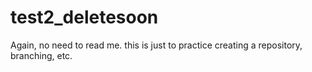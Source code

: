 # test2_deletesoon
Again, no need to read me. this is just to practice creating a repository, branching, etc.
